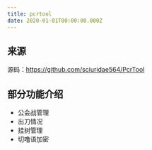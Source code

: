 ```yaml
---
title: pcrtool
date: 2020-01-01T00:00:00.000Z
---
```


## 来源

源码：<https://github.com/sciuridae564/PcrTool>

## 部分功能介绍

- 公会战管理
- 出刀情况
- 挂树管理
- 切噜语加密
